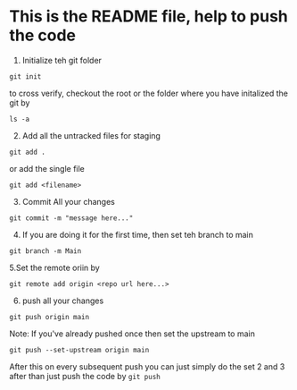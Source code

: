 # This is the README file, help to push the code

1. Initialize teh git folder
```
git init
```

to cross verify, checkout the root or the folder where you have initalized the git by
```
ls -a
```

2. Add all the untracked files for staging

```
git add .
```

or add the single file 
```
git add <filename>
```

3. Commit All your changes
```
git commit -m "message here..."
```

4. If you are doing it for the first time, then set teh branch to main 
```
git branch -m Main 
```

5.Set the remote oriin by
```
git remote add origin <repo url here...>
```

6. push all your changes
```
git push origin main
```

Note: If you've already pushed once then set the upstream to main 
```
git push --set-upstream origin main
```

After this on every subsequent push you can just simply do the set 2 and 3 after than just push the code by `git push`